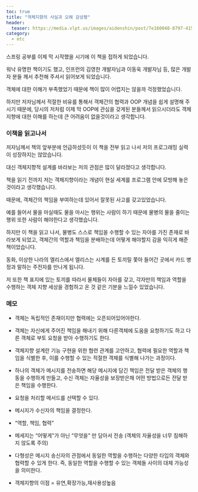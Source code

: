 ```yaml
---
toc: true
title: "객체지향의 사실과 오해 감상평"
header:
  teaser: https://media.vlpt.us/images/aidenshin/post/7e160048-8797-415e-a73a-bf7dc69fbdb5/%E1%84%80%E1%85%A2%E1%86%A8%E1%84%8E%E1%85%A6%E1%84%8C%E1%85%B5%E1%84%92%E1%85%A3%E1%86%BC.png
category:
  - etc
---
```


스프링 공부를 이제 막 시작했을 시기에 이 책을 접하게 되었습니다.

워낙 유명한 책이기도 했고, 인프런의 김영한 개발자님과 이동욱 개발자님 등, 많은 개발자 분들 께서 추천해 주셔서 읽어보게 되었습니다.

객체에 대한 이해가 부족했었기 때문에 책이 많이 어렵지는 않을까 걱정했었습니다.

하지만 저자님께서 적절한 비유를 통해서 객체간의 협력과 OOP 개념을 쉽게 설명해 주시기 때문에, 당시의 저처럼 이제 막 OOP에 관심을 갖게된 분들께서 읽으시더라도 객체지향에 대한 이해를 하는데 큰 어려움이 없을것이라고 생각합니다.

### 이책을 읽고나서

저자님께서 책의 앞부분에 언급하셨듯이 이 책을 전부 읽고 나서 저의 프로그래밍 실력이 성장하지는 않았습니다.

대신 객체지향적 설계를 바라보는 저의 관점은 많이 달라졌다고 생각합니다.

책을 읽기 전까지 저는 객체지향이라는 개념이 현실 세계를 프로그램 안에 모방해 놓은 것이라고 생각했습니다.

때문에, 객체간의 책임을 부여하는데 있어서 잘못된 사고를 갖고있었습니다.

예를 들어서 물을 마실때도 물을 마시는 행위는 사람이 하기 때문에 물병의 물을 줄이는 행위 또한 사람이 해야한다고 생각했습니다.

하지만 이 책을 읽고 나서, 물병도 스스로 책임을 수행할 수 있는 자아를 가진 존재로 바라보게 되었고, 객체간의 역할과 책임을 분배하는데 어떻게 해야할지 감을 익히게 해준 책이었습니다.

동화, 이상한 나라의 엘리스에서 엘리스는 시계를 든 토끼릴 쫓아 들어간 곳에서 카드 병정과 말하는 주전자를 만나게 됩니다.

저 또한 책 표지에 있는 토끼를 따라서 물체들이 자아를 갖고, 각자만의 책임과 역할을 수행하는 객체 지향 세상을 경험하고 온 것 같은 기분을 느낄수 있었습니다.

### 메모

- 객체는 독립적인 존재이지만 협력에는 오픈되어있어야한다.

- 객체는 자신에게 주어진 책임을 해내기 위해 다른객체에 도움을 요청하기도 하고 다른 객체로 부토 요청을 받아 수행하기도 한다. 

- 객체지향 설계란 기능 구현을 위한 협련 관계를 고안하고, 협력에 필요한 역할과 책임을 식별한 후, 이를 수행할 수 있는 적절한 객체를 식별해 나가는 과정이다.

- 하나의 객체가 메시지를 전송하면 해당 메시지에 담긴 책임은 전달 받은 객체의 행동을 수행하게 만들고, 수신 객체는 자율성을 보장받은채 어떤 방법으로든 전달 받은 책임을 수행한다. 

- 요청을 처리할 메서드를 선택할 수 있다.

- 메시지가 수신자의 책임을 결정한다.

- “역할, 책임, 협력”

- 메세지는 “어떻게"가 아닌 “무엇을" 만 담아서 전송 (객체의 자율성을 너무 침해하지 않도록 주의)

- 다형성은 메시지 송신자의 관점에서 동일한 역할을 수행하는 다양한 타입의 객체와 협력할 수 있게 한다. 즉, 동일한 역할을 수행할 수 있는 객체들 사이의 대체 가능성을 의미한다. 

- 객체지향의 이점 = 유연,확장가능,재사용성높음